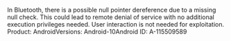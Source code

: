 In Bluetooth, there is a possible null pointer dereference due to a missing null check. This could lead to remote denial of service with no additional execution privileges needed. User interaction is not needed for exploitation. Product: AndroidVersions: Android-10Android ID: A-115509589